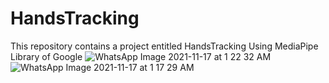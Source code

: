 # HandsTracking
This repository contains a project entitled HandsTracking Using MediaPipe Library of Google 
![WhatsApp Image 2021-11-17 at 1 22 32 AM](https://user-images.githubusercontent.com/73043268/142087481-530fafec-26ef-4e0c-b5f1-3c281f1d9e08.jpeg)
![WhatsApp Image 2021-11-17 at 1 17 29 AM](https://user-images.githubusercontent.com/73043268/142087566-0d7f7091-696a-4baf-afb3-f371e5964832.jpeg)
